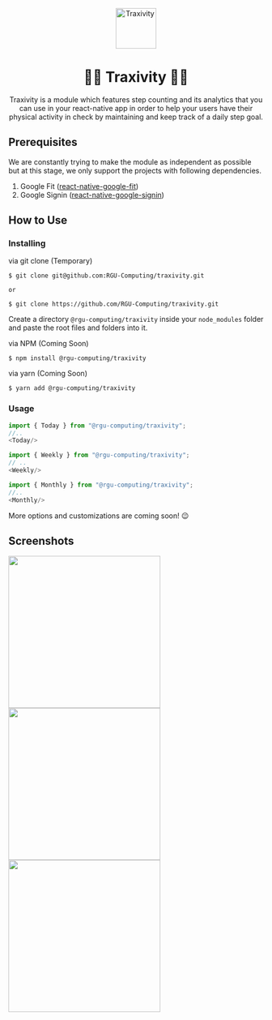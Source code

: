 <p align="center">
  <a href="#">
    <img src="https://www.rgu.ac.uk/templates/g5_rgu/images/logo.png" alt="Traxivity" height="80">
  </a>
</p>

<h1 align="center">🏃🏻‍  Traxivity  🏃🏻‍</h1>

<p align="center">
    Traxivity is a module which features step counting and its analytics that you can use in your react-native app in order to help your users have their physical activity in check by maintaining and keep track of a daily step goal.
    <br />
</p>

## Prerequisites

We are constantly trying to make the module as independent as possible but at this stage, we only support the projects with following dependencies.

1. Google Fit (<a href="https://github.com/StasDoskalenko/react-native-google-fit">react-native-google-fit</a>)
2. Google Signin (<a href="https://github.com/react-native-community/google-signin">react-native-google-signin</a>)

## How to Use

### Installing

via git clone (Temporary)

```
$ git clone git@github.com:RGU-Computing/traxivity.git

or 

$ git clone https://github.com/RGU-Computing/traxivity.git
```

Create a directory `@rgu-computing/traxivity` inside your `node_modules` folder and paste the root files and folders into it.

via NPM (Coming Soon)

```
$ npm install @rgu-computing/traxivity
```

via yarn (Coming Soon)

```
$ yarn add @rgu-computing/traxivity
```

### Usage

```js
import { Today } from "@rgu-computing/traxivity";
//..
<Today/>

import { Weekly } from "@rgu-computing/traxivity";
// ..
<Weekly/>

import { Monthly } from "@rgu-computing/traxivity";
//..
<Monthly/>
```
More options and customizations are coming soon! 😉

## Screenshots

<p align="left">
  <a href="#">
    <img src="https://i.imgur.com/JpkqVYc.png" height="300">
    <img src="https://i.imgur.com/XbjQh5o.png" height="300">
    <img src="https://i.imgur.com/BsNeQxp.png" height="300">
  </a>
</p>




<!--## Architecture 

<img src="#">
-->
